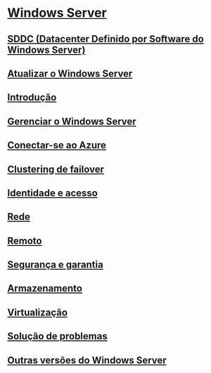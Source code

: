 # [Windows Server](windows-server.md)
## [SDDC (Datacenter Definido por Software do Windows Server)](sddc.md)
## [Atualizar o Windows Server](upgrade/upgrade-overview.md)
## [Introdução](get-started/Server-Basics.md)
## [Gerenciar o Windows Server](administration/manage-windows-server.yml)
## [Conectar-se ao Azure](azure-hybrid-services/index.md)
## [Clustering de failover](failover-clustering/failover-clustering-overview.md)
## [Identidade e acesso](identity/Identity-and-Access.yml)
## [Rede](networking/index.yml)
## [Remoto](remote/index.md)
## [Segurança e garantia](security/security-and-assurance.md)
## [Armazenamento](storage/storage.yml)
## [Virtualização](virtualization/virtualization.md)
## [Solução de problemas](troubleshoot/windows-server-troubleshooting.md)
## [Outras versões do Windows Server](windows-server-versions.md)
